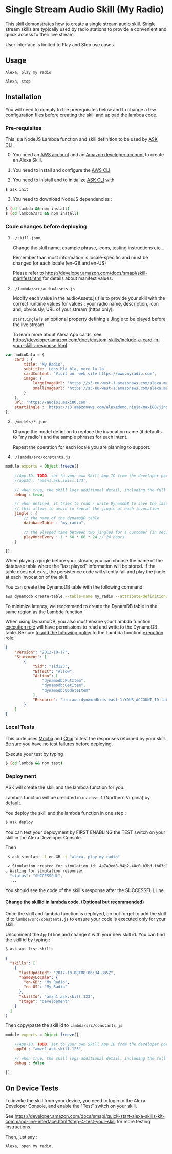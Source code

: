 # Single Stream Audio Skill (My Radio)

This skill demonstrates how to create a single stream audio skill.  Single stream skills are typically used by radio stations to provide a convenient and quick access to their live stream.

User interface is limited to Play and Stop use cases.

## Usage

```text
Alexa, play my radio

Alexa, stop
```

## Installation

You will need to comply to the prerequisites below and to change a few configuration files before creating the skill and upload the lambda code.

### Pre-requisites

This is a NodeJS Lambda function and skill definition to be used by [ASK CLI](https://developer.amazon.com/docs/smapi/quick-start-alexa-skills-kit-command-line-interface.html).

0. You need an [AWS account](https://aws.amazon.com) and an [Amazon developer account](https://developer.amazon.com) to create an Alexa Skill.

1. You need to install and configure the [AWS CLI](https://aws.amazon.com/cli/)

2. You need to inistall and to initialize [ASK CLI](https://developer.amazon.com/docs/smapi/quick-start-alexa-skills-kit-command-line-interface.html) with 

```bash
$ ask init
```

3. You need to download NodeJS dependencies :

```bash
$ (cd lambda && npm install)
$ (cd lambda/src && npm install)
```

### Code changes before deploying

1. ```./skill.json```

   Change the skill name, example phrase, icons, testing instructions etc ...

   Remember than most information is locale-specific and must be changed for each locale (en-GB and en-US)

   Please refer to https://developer.amazon.com/docs/smapi/skill-manifest.html for details about manifest values.

2. ```./lambda/src/audioAssets.js```

   Modify each value in the audioAssets.js file to provide your skill with the correct runtime values for values : your radio name, description, icon and, obviously, URL of your stream (https only).

   ```startJingle``` is an optional property defining a Jingle to be played before the live stream. 

   To learn more about Alexa App cards, see https://developer.amazon.com/docs/custom-skills/include-a-card-in-your-skills-response.html

```javascript
var audioData = {
    card : {
        title: 'My Radio',
        subtitle: 'Less bla bla, more la la',
        cardContent: "Visit our web site https://www.myradio.com",
        image: {
            largeImageUrl: 'https://s3-eu-west-1.amazonaws.com/alexa.maxi80.com/assets/alexa-artwork-1200.png',
            smallImageUrl: 'https://s3-eu-west-1.amazonaws.com/alexa.maxi80.com/assets/alexa-artwork-720.png'
        }
    },
    url: 'https://audio1.maxi80.com',
    startJingle : 'https://s3.amazonaws.com/alexademo.ninja/maxi80/jingle.m4a',    
};
```

3. ```./models/*.json```

   Change the model defintion to replace the invocation name (it defaults to "my radio") and the sample phrases for each intent.  

   Repeat the operation for each locale you are planning to support.

4. ```./lambda/src/constants.js```


```javascript
module.exports = Object.freeze({
    
    //App-ID. TODO: set to your own Skill App ID from the developer portal.
    //appId : 'amzn1.ask.skill.123',

    // when true, the skill logs additional detail, including the full request received from Alexa
    debug : true,

    // when defined, it tries to read / write DynamoDB to save the last time Jingle was played for that user
    // this allows to avoid to repeat the jingle at each invocation 
    jingle : {
        // the name of the dynamoDB table
        databaseTable : "my_radio",

        // the elasped time between two jingles for a customer (in seconds) 
        playOnceEvery : 1 * 60 * 60 * 24 // 24 hours
    }

});
```

When playing a jingle before your stream, you can choose the name of the database table where the "last played" information will be stored.  If the table does not exist, the persistence code will silently fail and play the jingle at each invocation of the skill. 

You can create the DynamoDB table with the following command:

```bash
aws dynamodb create-table --table-name my_radio --attribute-definitions AttributeName=userId,AttributeType=S --key-schema AttributeName=userId,KeyType=HASH --provisioned-throughput ReadCapacityUnits=5,WriteCapacityUnits=5
```

To minimize latency, we recommend to create the DynamDB table in the same region as the Lambda function.

When using DynamoDB, you also must ensure your Lambda function [execution role](http://docs.aws.amazon.com/lambda/latest/dg/intro-permission-model.html) will have permissions to read and write to the DynamoDB table.  Be sure [to add the following policy](http://docs.aws.amazon.com/IAM/latest/UserGuide/id_roles_manage_modify.html) to the Lambda function [execution role](http://docs.aws.amazon.com/lambda/latest/dg/intro-permission-model.html):

```json
{
    "Version": "2012-10-17",
    "Statement": [
        {
            "Sid": "sid123",
            "Effect": "Allow",
            "Action": [
                "dynamodb:PutItem",
                "dynamodb:GetItem",
                "dynamodb:UpdateItem"
            ],
            "Resource": "arn:aws:dynamodb:us-east-1:YOUR_ACCOUNT_ID:table/my_radio"
        }
    ]
}
```

### Local Tests

This code uses [Mocha](https://mochajs.org/) and [Chai](http://chaijs.com/) to test the responses returned by your skill.  Be sure you have no test failures before deploying.

Execute your test by typing 

```bash
$ (cd lambda && npm test)
```

### Deployment

ASK will create the skill and the lambda function for you.

Lambda function will be creadted in ```us-east-1``` (Northern Virginia) by default.

You deploy the skill and the lambda function in one step :

```bash
$ ask deploy 
```

You can test your deployment by FIRST ENABLING the TEST switch on your skill in the Alexa Developer Console.

Then

```bash
 $ ask simulate -l en-GB -t "alexa, play my radio"
 
 ✓ Simulation created for simulation id: 4a7a9ed8-94b2-40c0-b3bd-fb63d9887fa7
◡ Waiting for simulation response{
  "status": "SUCCESSFUL",
  ...
 ```

You should see the code of the skill's response after the SUCCESSFUL line.

#### Change the skillid in lambda code. (Optional but recommended)

Once the skill and lambda function is deployed, do not forget to add the skill id to ```lambda/src/constants.js``` to ensure your code is executed only for your skill.

Uncomment the ```AppId``` line and change it with your new skill id.  You can find the skill id by typing :

```bash
$ ask api list-skills
```
```json
{
  "skills": [
    {
      "lastUpdated": "2017-10-08T08:06:34.835Z",
      "nameByLocale": {
        "en-GB": "My Radio",
        "en-US": "My Radio"
      },
      "skillId": "amzn1.ask.skill.123",
      "stage": "development"
    }
  ]
}
```

Then copy/paste the skill id to ```lambda/src/constants.js```    

```javascript
module.exports = Object.freeze({
    
    //App-ID. TODO: set to your own Skill App ID from the developer portal.
    appId : "amzn1.ask.skill.123",

    // when true, the skill logs additional detail, including the full request received from Alexa
    debug : false

});
```

## On Device Tests

To invoke the skill from your device, you need to login to the Alexa Developer Console, and enable the "Test" switch on your skill.

See https://developer.amazon.com/docs/smapi/quick-start-alexa-skills-kit-command-line-interface.html#step-4-test-your-skill for more testing instructions.

Then, just say :

```text
Alexa, open my radio.
```